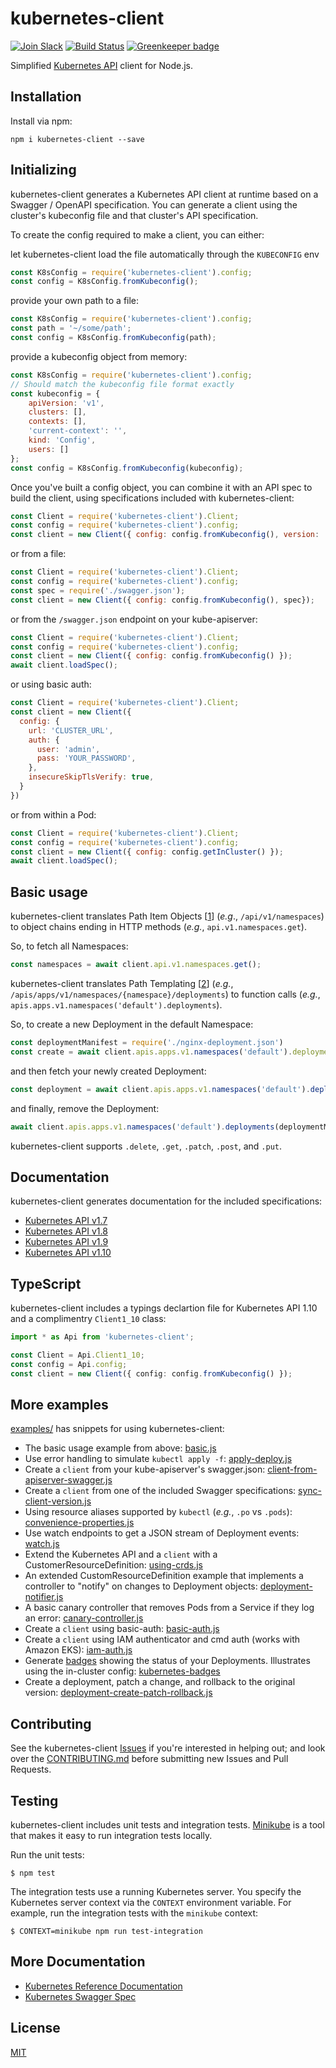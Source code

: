 # kubernetes-client

[![Join Slack](https://img.shields.io/badge/Join%20us%20on-Slack-e01563.svg)](https://godaddy-oss-slack.herokuapp.com/)
[![Build Status][build]](https://travis-ci.org/godaddy/kubernetes-client) [![Greenkeeper badge][greenkeeper]](https://greenkeeper.io/)

[greenkeeper]: https://badges.greenkeeper.io/godaddy/kubernetes-client.svg
[build]: https://travis-ci.org/godaddy/kubernetes-client.svg?branch=master

Simplified [Kubernetes API](http://kubernetes.io/) client for Node.js.

## Installation

Install via npm:

```
npm i kubernetes-client --save
```

## Initializing

kubernetes-client generates a Kubernetes API client at runtime based
on a Swagger / OpenAPI specification. You can generate a client using
the cluster's kubeconfig file and that cluster's API specification.

To create the config required to make a client, you can either:

let kubernetes-client load the file automatically through the `KUBECONFIG`
env

```js
const K8sConfig = require('kubernetes-client').config;
const config = K8sConfig.fromKubeconfig();
```

provide your own path to a file:

```js
const K8sConfig = require('kubernetes-client').config;
const path = '~/some/path';
const config = K8sConfig.fromKubeconfig(path);
```

provide a kubeconfig object from memory:

```js
const K8sConfig = require('kubernetes-client').config;
// Should match the kubeconfig file format exactly
const kubeconfig = {
	apiVersion: 'v1',
	clusters: [],
	contexts: [],
	'current-context': '',
	kind: 'Config',
	users: []
};
const config = K8sConfig.fromKubeconfig(kubeconfig);
```

Once you've built a config object, you can combine it with an API
spec to build the client, using specifications included with kubernetes-client:

```js
const Client = require('kubernetes-client').Client;
const config = require('kubernetes-client').config;
const client = new Client({ config: config.fromKubeconfig(), version: '1.9' });
```

or from a file:

```js
const Client = require('kubernetes-client').Client;
const config = require('kubernetes-client').config;
const spec = require('./swagger.json');
const client = new Client({ config: config.fromKubeconfig(), spec});

```

or from the `/swagger.json` endpoint on your kube-apiserver:

```js
const Client = require('kubernetes-client').Client;
const config = require('kubernetes-client').config;
const client = new Client({ config: config.fromKubeconfig() });
await client.loadSpec();
```

or using basic auth:

```js
const Client = require('kubernetes-client').Client;
const client = new Client({
  config: {
    url: 'CLUSTER_URL',
    auth: {
      user: 'admin',
      pass: 'YOUR_PASSWORD',
    },
    insecureSkipTlsVerify: true,
  }
})
```

or from within a Pod:

```js
const Client = require('kubernetes-client').Client;
const config = require('kubernetes-client').config;
const client = new Client({ config: config.getInCluster() });
await client.loadSpec();
```

## Basic usage

kubernetes-client translates Path Item Objects \[[1]\] (*e.g*.,
`/api/v1/namespaces`) to object chains ending in HTTP methods (*e.g.*,
`api.v1.namespaces.get`).

So, to fetch all Namespaces:

```js
const namespaces = await client.api.v1.namespaces.get();
```

kubernetes-client translates Path Templating \[[2]\] (*e.g.*,
`/apis/apps/v1/namespaces/{namespace}/deployments`) to function calls (*e.g.*,
`apis.apps.v1.namespaces('default').deployments`).

So, to create a new Deployment in the default Namespace:

```js
const deploymentManifest = require('./nginx-deployment.json')
const create = await client.apis.apps.v1.namespaces('default').deployments.post({ body: deploymentManifest });
```

and then fetch your newly created Deployment:

```js
const deployment = await client.apis.apps.v1.namespaces('default').deployments(deploymentManifest.metadata.name).get();
```

and finally, remove the Deployment:

```js
await client.apis.apps.v1.namespaces('default').deployments(deploymentManifest.metadata.name).delete();
```

kubernetes-client supports `.delete`, `.get`, `.patch`, `.post`, and `.put`.

## Documentation

kubernetes-client generates documentation for the included
specifications:

* [Kubernetes API v1.7](docs/1.7.md)
* [Kubernetes API v1.8](docs/1.8.md)
* [Kubernetes API v1.9](docs/1.9.md)
* [Kubernetes API v1.10](docs/1.10.md)

## TypeScript

kubernetes-client includes a typings declartion file for Kubernetes
API 1.10 and a complimentry `Client1_10` class:

```typescript
import * as Api from 'kubernetes-client';

const Client = Api.Client1_10;
const config = Api.config;
const client = new Client({ config: config.fromKubeconfig() });
```

## More examples

[examples/](examples/) has snippets for using kubernetes-client:

* The basic usage example from above: [basic.js](./examples/basic.js)
* Use error handling to simulate `kubectl apply -f`: [apply-deploy.js](./examples/apply-deploy.js)
* Create a `client` from your kube-apiserver's swagger.json:
  [client-from-apiserver-swagger.js](./examples/client-from-apiserver-swagger.js)
* Create a `client` from one of the included Swagger specifications:
  [sync-client-version.js](./examples/sync-client-version.js)
* Using resource aliases supported by `kubectl` (*e.g.*, `.po` vs
  `.pods`): [convenience-properties.js](./examples/convenience-properties.js)
* Use watch endpoints to get a JSON stream of Deployment events:
  [watch.js](./examples/watch.js)
* Extend the Kubernetes API and a `client` with a
  CustomerResourceDefinition: [using-crds.js](./examples/using-crds.js)
* An extended CustomResourceDefinition example that implements a
  controller to "notify" on changes to Deployment objects:
  [deployment-notifier.js](./examples/deployment-notifier.js)
* A basic canary controller that removes Pods from a Service if they
  log an error: [canary-controller.js](./examples/canary-controller.js)
* Create a `client` using basic-auth:
  [basic-auth.js](./examples/basic-auth.js)
* Create a `client` using IAM authenticator and cmd auth (works with Amazon EKS):
  [iam-auth.js](./examples/iam-auth.js)
* Generate [badges](https://github.com/badges/shields) showing the
  status of your Deployments. Illustrates using the in-cluster config:
  [kubernetes-badges](https://github.com/silasbw/kubernetes-badges)
* Create a deployment, patch a change, and rollback to the original version:
  [deployment-create-patch-rollback.js](./examples/deployment-create-patch-rollback.js)

## Contributing

See the kubernetes-client [Issues](./issues) if you're interested in
helping out; and look over the [CONTRIBUTING.md](./CONTRIBUTING.md)
before submitting new Issues and Pull Requests.

## Testing

kubernetes-client includes unit tests and integration tests.
[Minikube](https://github.com/kubernetes/minikube) is a tool that
makes it easy to run integration tests locally.

Run the unit tests:

```console
$ npm test
```

The integration tests use a running Kubernetes server. You specify the
Kubernetes server context via the `CONTEXT` environment variable. For
example, run the integration tests with the `minikube` context:

```console
$ CONTEXT=minikube npm run test-integration
```

## More Documentation

* [Kubernetes Reference Documentation](http://kubernetes.io/docs/reference/)
* [Kubernetes Swagger Spec](http://kubernetes.io/kubernetes/third_party/swagger-ui/)

## License

[MIT](LICENSE)

[1]: https://swagger.io/specification/#pathItemObject
[2]: https://swagger.io/specification/#pathTemplating
